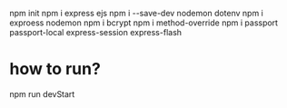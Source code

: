 npm init
npm i express ejs
npm i --save-dev nodemon dotenv
npm i exproess nodemon 
npm i bcrypt
npm i method-override
npm i passport passport-local express-session express-flash
# how to run?
npm run devStart